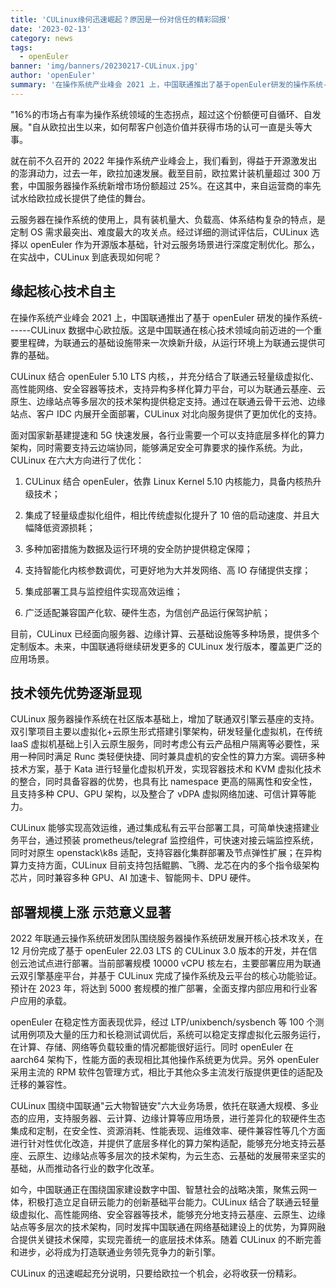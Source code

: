 ```yaml
---
title: 'CULinux缘何迅速崛起？原因是一份对信任的精彩回报'
date: '2023-02-13'
category: news
tags:
  - openEuler
banner: 'img/banners/20230217-CULinux.jpg'
author: 'openEuler'
summary: '在操作系统产业峰会 2021 上，中国联通推出了基于openEuler研发的操作系统------CULinux数据中心欧拉版'
---
```



"16%的市场占有率为操作系统领域的生态拐点，超过这个份额便可自循环、自发展。"自从欧拉出生以来，如何帮客户创造价值并获得市场的认可一直是头等大事。

就在前不久召开的 2022
年操作系统产业峰会上，我们看到，得益于开源激发出的澎湃动力，过去一年，欧拉加速发展。截至目前，欧拉累计装机量超过
300 万套，中国服务器操作系统新增市场份额超过
25%。在这其中，来自运营商的率先试水给欧拉成长提供了绝佳的舞台。

云服务器在操作系统的使用上，具有装机量大、负载高、体系结构复杂的特点，是定制
OS 需求最突出、难度最大的攻关点。经过详细的测试评估后，CULinux 选择以
openEuler
作为开源版本基础，针对云服务场景进行深度定制优化。那么，在实战中，CULinux
到底表现如何呢？

## 缘起核心技术自主

在操作系统产业峰会 2021 上，中国联通推出了基于 openEuler
研发的操作系统------CULinux
数据中心欧拉版。这是中国联通在核心技术领域向前迈进的一个重要里程碑，为联通云的基础设施带来一次焕新升级，从运行环境上为联通云提供可靠的基础。

CULinux 结合 openEuler 5.10 LTS
内核，，并充分结合了联通云轻量级虚拟化、高性能网络、安全容器等技术，支持异构多样化算力平台，可以为联通云基座、云原生、边缘站点等多层次的技术架构提供稳定支持。通过在联通云骨干云池、边缘站点、客户
IDC 内展开全面部署，CULinux 对北向服务提供了更加优化的支持。

面对国家新基建提速和 5G
快速发展，各行业需要一个可以支持底层多样化的算力架构，同时需要支持云边端协同，能够满足安全可靠要求的操作系统。为此，CULinux
在六大方向进行了优化：

1.  CULinux 结合 openEuler，依靠 Linux Kernel 5.10
    内核能力，具备内核热升级技术；

2.  集成了轻量级虚拟化组件，相比传统虚拟化提升了 10
    倍的启动速度、并且大幅降低资源损耗；

3.  多种加密措施为数据及运行环境的安全防护提供稳定保障；

4.  支持智能化内核参数调优，可更好地为大并发网络、高 IO 存储提供支撑；

5.  集成部署工具与监控组件实现高效运维；

6.  广泛适配兼容国产化软、硬件生态，为信创产品运行保驾护航；

目前，CULinux
已经面向服务器、边缘计算、云基础设施等多种场景，提供多个定制版本。未来，中国联通将继续研发更多的
CULinux 发行版本，覆盖更广泛的应用场景。

## 技术领先优势逐渐显现

CULinux
服务器操作系统在社区版本基础上，增加了联通双引擎云基座的支持。双引擎项目主要以虚拟化+云原生形式搭建引擎架构，研发轻量化虚拟机，在传统
IaaS
虚拟机基础上引入云原生服务，同时考虑公有云产品租户隔离等必要性，采用一种同时满足
Runc 类轻便快捷、同时兼具虚机的安全性的算力方案。调研多种技术方案，基于
Kata 进行轻量化虚拟机开发，实现容器技术和 KVM
虚拟化技术的整合，同时具备容器的优势，也具有比 namespace
更高的隔离性和安全性，且支持多种 CPU、GPU 架构，以及整合了 vDPA
虚拟网络加速、可信计算等能力。

CULinux
能够实现高效运维，通过集成私有云平台部署工具，可简单快速搭建业务平台，通过预装
prometheus/telegraf 监控组件，可快速对接云端监控系统，同时对原生
openstack\\k8s
适配，支持容器化集群部署及节点弹性扩展；在异构算力支持方面，CULinux
目前支持包括鲲鹏、飞腾、龙芯在内的多个指令级架构芯片，同时兼容多种
GPU、AI 加速卡、智能网卡、DPU 硬件。

## 部署规模上涨 示范意义显著

2022 年联通云操作系统研发团队围绕服务器操作系统研发展开核心技术攻关，在
12 月份完成了基于 openEuler 22.03 LTS 的 CULinux 3.0
版本的开发，并在信创云池试点进行部署。当前部署规模 10000 vCPU
核左右，主要部署应用为联通云双引擎基座平台，并基于 CULinux
完成了操作系统及云平台的核心功能验证。预计在 2023 年，将达到 5000
套规模的推广部署，全面支撑内部应用和行业客户应用的承载。

openEuler 在稳定性方面表现优异，经过 LTP/unixbench/sysbench 等 100
个测试用例项及大量的压力和长稳测试调优后，系统可以稳定支撑虚拟化云服务运行，在计算、存储、网络等负载较重的情况都能很好运行。同时
openEuler 在 aarch64
架构下，性能方面的表现相比其他操作系统更为优异。另外 openEuler
采用主流的 RPM
软件包管理方式，相比于其他众多主流发行版提供更佳的适配及迁移的兼容性。

CULinux
围绕中国联通"云大物智链安"六大业务场景，依托在联通大规模、多业态的应用，支持服务器、云计算、边缘计算等应用场景，进行差异化的软硬件生态集成和定制，在安全性、资源消耗、性能表现、运维效率、硬件兼容性等几个方面进行针对性优化改造，并提供了底层多样化的算力架构适配，能够充分地支持云基座、云原生、边缘站点等多层次的技术架构，为云生态、云基础的发展带来坚实的基础，从而推动各行业的数字化改革。

如今，中国联通正在围绕国家建设数字中国、智慧社会的战略决策，聚焦云网一体，积极打造立足自研云能力的创新基础平台能力。CULinux
结合了联通云轻量级虚拟化、高性能网络、安全容器等技术，能够充分地支持云基座、云原生、边缘站点等多层次的技术架构，同时发挥中国联通在网络基础建设上的优势，为算网融合提供关键技术保障，实现完善统一的底层技术体系。随着
CULinux 的不断完善和进步，必将成为打造联通业务领先竞争力的新引擎。

CULinux 的迅速崛起充分说明，只要给欧拉一个机会，必将收获一份精彩。
